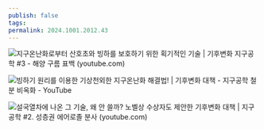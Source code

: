 ```yaml
---
publish: false
tags: 
permalink: 2024.1001.2012.43
---
```

![지구온난화로부터 산호초와 빙하를 보호하기 위한 획기적인 기술 | 기후변화 지구공학 #3 - 해양 구름 표백 (youtube.com)](https://www.youtube.com/watch?v=hQILwogwqYI)

![빙하기 원리를 이용한 기상천외한 지구온난화 해결법! | 기후변화 대책 - 지구공학 철분 비옥화 - YouTube](https://www.youtube.com/watch?v=1lGo3pzxHDc)

![설국열차에 나온 그 기술, 왜 안 쓸까? 노벨상 수상자도 제안한 기후변화 대책 | 지구공학 #2. 성층권 에어로졸 분사 (youtube.com)](https://www.youtube.com/watch?v=PQNhKmGGUgE)
